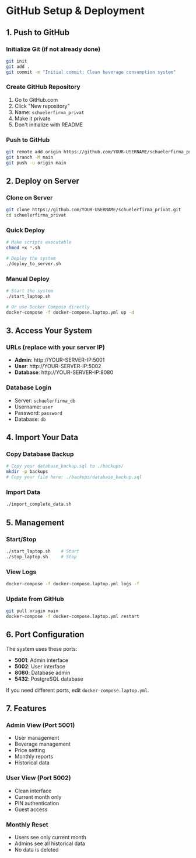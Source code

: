 # GitHub Setup & Deployment

## 1. Push to GitHub

### Initialize Git (if not already done)
```bash
git init
git add .
git commit -m "Initial commit: Clean beverage consumption system"
```

### Create GitHub Repository
1. Go to GitHub.com
2. Click "New repository"
3. Name: `schuelerfirma_privat`
4. Make it private
5. Don't initialize with README

### Push to GitHub
```bash
git remote add origin https://github.com/YOUR-USERNAME/schuelerfirma_privat.git
git branch -M main
git push -u origin main
```

## 2. Deploy on Server

### Clone on Server
```bash
git clone https://github.com/YOUR-USERNAME/schuelerfirma_privat.git
cd schuelerfirma_privat
```

### Quick Deploy
```bash
# Make scripts executable
chmod +x *.sh

# Deploy the system
./deploy_to_server.sh
```

### Manual Deploy
```bash
# Start the system
./start_laptop.sh

# Or use Docker Compose directly
docker-compose -f docker-compose.laptop.yml up -d
```

## 3. Access Your System

### URLs (replace with your server IP)
- **Admin**: http://YOUR-SERVER-IP:5001
- **User**: http://YOUR-SERVER-IP:5002
- **Database**: http://YOUR-SERVER-IP:8080

### Database Login
- Server: `schuelerfirma_db`
- Username: `user`
- Password: `password`
- Database: `db`

## 4. Import Your Data

### Copy Database Backup
```bash
# Copy your database_backup.sql to ./backups/
mkdir -p backups
# Copy your file here: ./backups/database_backup.sql
```

### Import Data
```bash
./import_complete_data.sh
```

## 5. Management

### Start/Stop
```bash
./start_laptop.sh    # Start
./stop_laptop.sh     # Stop
```

### View Logs
```bash
docker-compose -f docker-compose.laptop.yml logs -f
```

### Update from GitHub
```bash
git pull origin main
docker-compose -f docker-compose.laptop.yml restart
```

## 6. Port Configuration

The system uses these ports:
- **5001**: Admin interface
- **5002**: User interface  
- **8080**: Database admin
- **5432**: PostgreSQL database

If you need different ports, edit `docker-compose.laptop.yml`.

## 7. Features

### Admin View (Port 5001)
- User management
- Beverage management
- Price setting
- Monthly reports
- Historical data

### User View (Port 5002)
- Clean interface
- Current month only
- PIN authentication
- Guest access

### Monthly Reset
- Users see only current month
- Admins see all historical data
- No data is deleted

